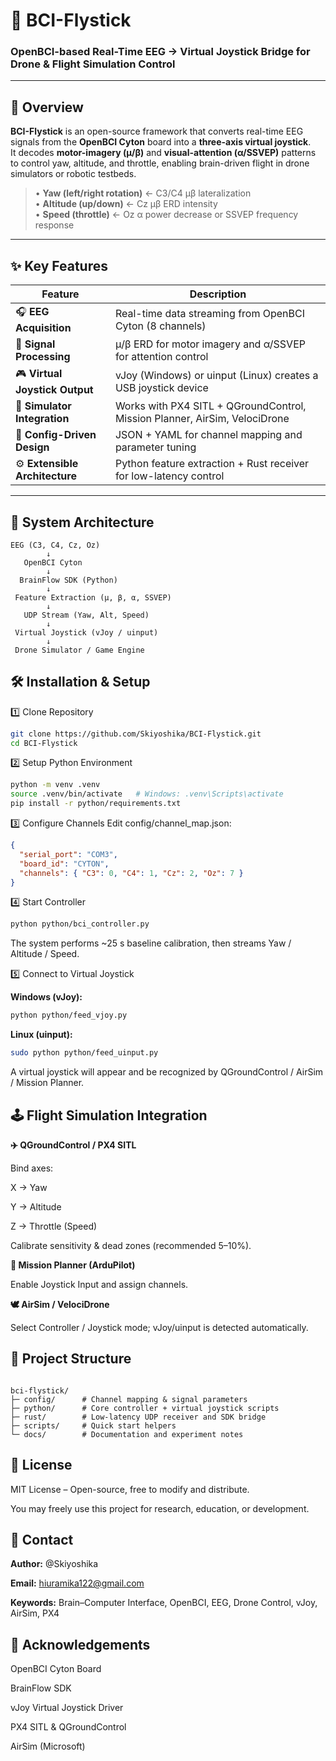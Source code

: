 # 🧠 BCI-Flystick  
### OpenBCI-based Real-Time EEG → Virtual Joystick Bridge for Drone & Flight Simulation Control

---

## 🚀 Overview

**BCI-Flystick** is an open-source framework that converts real-time EEG signals from the **OpenBCI Cyton** board into a **three-axis virtual joystick**.  
It decodes **motor-imagery (μ/β)** and **visual-attention (α/SSVEP)** patterns to control yaw, altitude, and throttle, enabling brain-driven flight in drone simulators or robotic testbeds. 

> • **Yaw (left/right rotation)** ← C3/C4 μβ lateralization  
> • **Altitude (up/down)** ← Cz μβ ERD intensity  
> • **Speed (throttle)** ← Oz α power decrease or SSVEP frequency response  

---

## ✨ Key Features

| Feature | Description |
|----------|-------------|
| 🎧 **EEG Acquisition** | Real-time data streaming from OpenBCI Cyton (8 channels) |
| 🧮 **Signal Processing** | μ/β ERD for motor imagery and α/SSVEP for attention control |
| 🎮 **Virtual Joystick Output** | vJoy (Windows) or uinput (Linux) creates a USB joystick device |
| 🔗 **Simulator Integration** | Works with PX4 SITL + QGroundControl, Mission Planner, AirSim, VelociDrone |
| 🧰 **Config-Driven Design** | JSON + YAML for channel mapping and parameter tuning |
| ⚙️ **Extensible Architecture** | Python feature extraction + Rust receiver for low-latency control |

---

## 🧩 System Architecture
```text
EEG (C3, C4, Cz, Oz)
        ↓    
   OpenBCI Cyton 
        ↓      
  BrainFlow SDK (Python)
        ↓        
 Feature Extraction (μ, β, α, SSVEP) 
        ↓      
   UDP Stream (Yaw, Alt, Speed)  
        ↓       
 Virtual Joystick (vJoy / uinput) 
        ↓       
 Drone Simulator / Game Engine
```
## 🛠️ Installation & Setup
1️⃣ Clone Repository
```bash
git clone https://github.com/Skiyoshika/BCI-Flystick.git
cd BCI-Flystick
```
2️⃣ Setup Python Environment
```bash
python -m venv .venv
source .venv/bin/activate   # Windows: .venv\Scripts\activate
pip install -r python/requirements.txt
```
3️⃣ Configure Channels
Edit config/channel_map.json:

```json
{
  "serial_port": "COM3",
  "board_id": "CYTON",
  "channels": { "C3": 0, "C4": 1, "Cz": 2, "Oz": 7 }
}
```
4️⃣ Start Controller
```bash
python python/bci_controller.py
```
The system performs ~25 s baseline calibration, then streams Yaw / Altitude / Speed.

5️⃣ Connect to Virtual Joystick

**Windows (vJoy):**

```bash
python python/feed_vjoy.py
```
**Linux (uinput):**

```bash
sudo python python/feed_uinput.py
```
A virtual joystick will appear and be recognized by QGroundControl / AirSim / Mission Planner.

## 🕹️ Flight Simulation Integration
**✈️ QGroundControl / PX4 SITL**

Bind axes:

X → Yaw

Y → Altitude

Z → Throttle (Speed)

Calibrate sensitivity & dead zones (recommended 5–10%).

**🚁 Mission Planner (ArduPilot)**

Enable Joystick Input and assign channels.

**🕊️ AirSim / VelociDrone**

Select Controller / Joystick mode; vJoy/uinput is detected automatically.

## 📂 Project Structure
```text

bci-flystick/
├─ config/      # Channel mapping & signal parameters
├─ python/      # Core controller + virtual joystick scripts
├─ rust/        # Low-latency UDP receiver and SDK bridge
├─ scripts/     # Quick start helpers
└─ docs/        # Documentation and experiment notes
```
## 📜 License
MIT License – Open-source, free to modify and distribute.

You may freely use this project for research, education, or development.

## 📧 Contact
**Author:** @Skiyoshika

**Email:** hiuramika122@gmail.com

**Keywords:** Brain–Computer Interface, OpenBCI, EEG, Drone Control, vJoy, AirSim, PX4

## 🌟 Acknowledgements
OpenBCI Cyton Board

BrainFlow SDK

vJoy Virtual Joystick Driver

PX4 SITL & QGroundControl

AirSim (Microsoft)
